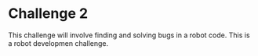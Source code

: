 # Challenge 2

This challenge will involve finding and solving bugs in a robot code.
This is a robot developmen challenge.
